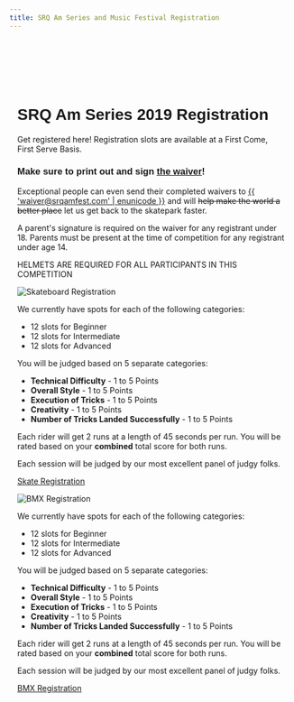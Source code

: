 ```yaml
---
title: SRQ Am Series and Music Festival Registration
---
```

<style>
h1, h2, h3, h4, h5, h6 {
  font-family: 'aileronultralight', sans-serif;
}
</style>
<div id="content-wrapper" style="padding-left: 1em; padding-right: 1em;">
<div style="padding-top:80px;">

<h1 class="aileronultralight">
<b>SRQ Am Series 2019 Registration</b></h1>

Get registered here! Registration slots are available at a First Come, First Serve Basis. 

### **Make sure to print out and sign <a href="{{ '/img/srqamseries_waiver.pdf'| url }}" target="_blank">the waiver</a>!**

<p>Exceptional people can even send their completed waivers to <a href="mailto:{{ 'waiver@srqamfest.com' | enunicode }}">{{ 'waiver@srqamfest.com' | enunicode }}</a> and will <strike>help make the world a better place</strike> let us get back to the skatepark faster.</p>

<div class="alert alert-danger" role="alert">

A parent's signature is required on the waiver for any registrant under 18. Parents must be present at the time of competition for any registrant under age 14.

HELMETS ARE REQUIRED FOR ALL PARTICIPANTS IN THIS COMPETITION

</div>

<div class="row">
  <div class="col-sm-6">
    <div class="card">
      <img class="card-img" src="{{ '/img/registration-skate.jpg' | url }}" alt="Skateboard Registration">
      <div class="card-body">

We currently have spots for each of the following categories:
* 12 slots for Beginner
* 12 slots for Intermediate
* 12 slots for Advanced

You will be judged based on 5 separate categories:

* **Technical Difficulty** - 1 to 5 Points
* **Overall Style** - 1 to 5 Points
* **Execution of Tricks** - 1 to 5 Points
* **Creativity** - 1 to 5 Points
* **Number of Tricks Landed Successfully** - 1 to 5 Points

Each rider will get 2 runs at a length of 45 seconds per run. You will be rated based on your **combined** total score for both runs. 

Each session will be judged by our most excellent panel of judgy folks.

<a class="btn btn-primary" href="https://coastline-band-llc.weebly.com/product/early-bird-skateboard-participant-registration/2" target="_blank">Skate Registration</a>

  </div>
  </div>
  </div>
  <div class="col-sm-6">
    <div class="card">
      <img class="card-img" src="{{ '/img/registration-bmx.jpg' | url }}" alt="BMX Registration">
      <div class="card-body">

We currently have spots for each of the following categories:
* 12 slots for Beginner
* 12 slots for Intermediate
* 12 slots for Advanced

You will be judged based on 5 separate categories:

* **Technical Difficulty** - 1 to 5 Points
* **Overall Style** - 1 to 5 Points
* **Execution of Tricks** - 1 to 5 Points
* **Creativity** - 1 to 5 Points
* **Number of Tricks Landed Successfully** - 1 to 5 Points

Each rider will get 2 runs at a length of 45 seconds per run. You will be rated based on your **combined** total score for both runs. 

Each session will be judged by our most excellent panel of judgy folks.

<a class="btn btn-primary" href="https://coastline-band-llc.weebly.com/product/early-bird-bmx-participant-registration/4" target="_blank">BMX Registration</a>

  </div>
  </div>
  </div>
</div>

</div>
</div>
